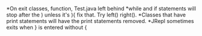 *On exit classes, function, Test.java left behind
*while and if statements will stop after the ) unless it's ){ fix that. Try left() right().
*Classes that have print statements will have the print statements removed.
*JRepl sometimes exits when } is entered without {